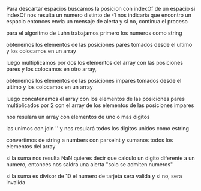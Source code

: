 Para descartar espacios buscamos la posicion con indexOf de un espacio
si indexOf nos resulta un numero distinto de -1 nos indicaria que encontro un espacio entonces envia un mensaje de alerta y si   no, continua el proceso

para el algoritmo de Luhn
trabajamos primero los numeros como string

obtenemos los elementos de las posiciones pares tomados desde el ultimo y los colocamos en un array

luego multiplicamos por dos los elementos del array con las posiciones pares  y los colocamos en otro array,

obtenemos los elementos de las posiciones impares tomados desde el ultimo y los colocamos en un array

luego concatenamos el array con los elementos de las posiciones pares multiplicados por 2 con el array de los elementos de las  posiciones impares

 nos resulara un array con elementos de uno o mas digitos

 las unimos con join '' y nos resulará todos los digitos unidos como estring

 convertimos de string a numbers con parseInt y sumanos todos los elementos del array


si la suma nos resulta NaN quieres decir que calculo un digito diferente a un numero,
 entonces nos saldra una alerta "solo se admiten numeros"

si la suma es divisor de 10 el numero de tarjeta sera valida y si no, sera invalida
